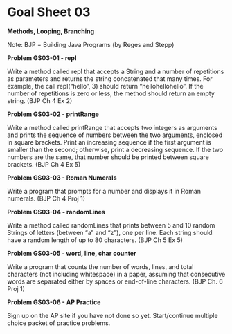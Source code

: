 # Goal Sheet 03

**Methods, Looping, Branching**

Note: BJP = Building Java Programs (by Reges and Stepp)

**Problem GS03-01 - repl**

Write a method called repl that accepts a String and a number of repetitions as parameters and returns the string concatenated that many times. For example, the call repl(“hello”, 3) should return “hellohellohello”. If the number of repetitions is zero or less, the method should return an empty string. (BJP Ch 4 Ex 2)

**Problem GS03-02 - printRange**

Write a method called printRange that accepts two integers as arguments and prints the sequence of numbers between the two arguments, enclosed in square brackets.  Print an increasing sequence if the first argument is smaller than the second; otherwise, print a decreasing sequence.  If the two numbers are the same, that number should be printed between square brackets.  (BJP Ch 4 Ex 5)

**Problem GS03-03 - Roman Numerals**

Write a program that prompts for a number and displays it in Roman numerals.  (BJP Ch 4 Proj 1)

**Problem GS03-04 - randomLines**

Write a method called randomLines that prints between 5 and 10 random Strings of letters (between “a” and “z”), one per line.  Each string should have a random length of up to 80 characters.  (BJP Ch 5 Ex 5)

**Problem GS03-05 - word, line, char counter**

Write a program that counts the number of words, lines, and total characters (not including whitespace) in a paper, assuming that consecutive words are separated either by spaces or end-of-line characters.  (BJP Ch. 6 Proj 1)

**Problem GS03-06 - AP Practice**

Sign up on the AP site if you have not done so yet.  Start/continue multiple choice packet of practice problems.
